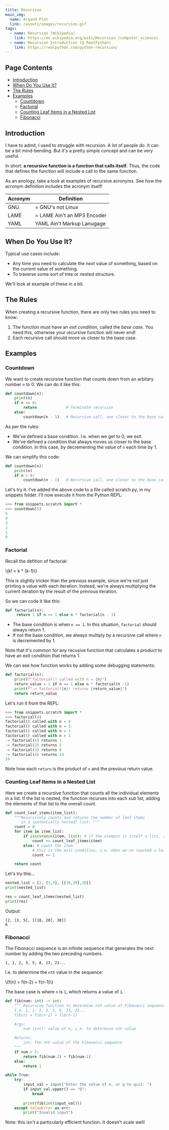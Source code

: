 ```yaml
---
title: Recursion
main_img:
  name: Argand Plot
  link: /assets/images/recursion.gif
tags: 
  - name: Recursion (Wikipedia)
    link: https://en.wikipedia.org/wiki/Recursion_(computer_science)
  - name: Recursion Introduction (@ RealPython)
    link: https://realpython.com/python-recursion/
---
```

<script id="MathJax-script" async
    src="https://cdn.jsdelivr.net/npm/mathjax@3/es5/tex-mml-chtml.js">
</script>
## Page Contents

- [Introduction](#introduction)
- [When Do You Use It?](#when-do-you-use-it)
- [The Rules](#the-rules)
- [Examples](#examples)
  - [Countdown](#countdown)
  - [Factorial](#factorial)
  - [Counting Leaf Items in a Nested List](#counting-leaf-items-in-a-nested-list)
  - [Fibonacci](#fibonacci)

## Introduction

I have to admit, I used to struggle with recursion.  A lot of people do.  It can be a bit mind-bending. But it's a pretty simple concept and can be very useful.

In short: **a recursive function is a function that calls itself.**  Thus, the code that defines the function will include a call to the same function.

As an anology, take a look at examples of recursive acronyms.  See how the acronym definition includes the acronym itself!

|Acronym|Definition|
|-------|----------|
|GNU| = GNU's not Linux|
|LAME| = LAME Ain't an MP3 Encoder|
|YAML|  YAML Ain't Markup Lanugage|

## When Do You Use It? 

Typical use cases include:

- Any time you need to calculate the _next_ value of something, based on the _current_ value of something.
- To traverse some sort of tree or nested structure.

We'll look at example of these in a bit.

## The Rules

When creating a recursive function, there are only two rules you need to know:

1. The function must have an _exit condition_, called the _base case_. You need this, otherwise your recursive function will never end!
1. Each recursive call should move us closer to the base case.

## Examples

### Countdown

We want to create recursive function that counts down from an arbitary number `n` to 0.  We can do it like this:

```python
def countdown(n):
    print(n)
    if n == 0:
        return             # Terminate recursion
    else:
        countdown(n - 1)   # Recursive call, one closer to the base case
```

As per the rules:

- We've defined a base condition.  I.e. when we get to 0, we exit.
- We've defined a condition that always moves us closer to the base condition. In this case, by decrementing the value of `n` each time by 1.

We can simplify this code:

```python
def countdown(n):
    print(n)
    if n > 0:
        countdown(n - 1)   # Recursive call, one closer to the base case
```

Let's try it.  I've added the above code to a file called scratch.py, in my snippets folder. I'll now execute it from the Python REPL:

```python
>>> from snippets.scratch import *
>>> countdown(5)
5
4
3
2
1
0
```

### Factorial

Recall the defition of factorial:

\\(k! = k * (k-1)\\)

This is slightly tricker than the previous example, since we're not just printing a value with each iteration.  Instead, we're always multiplying the current iteration by the result of the previous iteration.

So we can code it like this:

```python
def factorial(n):
     return 1 if n <= 1 else n * factorial(n - 1)
```

- The base condition is when `n == 1`.  In this situation, `factorial` should always return 1.
- If not the base condition, we always multiply by a recursive call where `n` is decremented by 1.

Note that it's common for any recusive function that calculates a _product_ to have an exit condition that returns 1.

We can see how function works by adding some debugging statements:

```python
def factorial(n):
    print(f"factorial() called with n = {n}")
    return_value = 1 if n <= 1 else n * factorial(n -1)
    print(f"-> factorial({n}) returns {return_value}")
    return return_value
```

Let's run it from the REPL:

```python
>>> from snippets.scratch import *
>>> factorial(4)
factorial() called with n = 4
factorial() called with n = 3
factorial() called with n = 2
factorial() called with n = 1
-> factorial(1) returns 1
-> factorial(2) returns 2
-> factorial(3) returns 6
-> factorial(4) returns 24
24
```

Note how each `return` is the product of `n` and the previous return value.

### Counting Leaf Items in a Nested List

Here we create a recursive function that counts all the individual elements in a list.  If the list is nested, the function recurses into each _sub_ list, adding the elements of that list to the overall count.

```python
def count_leaf_items(item_list):
    """Recursively counts and returns the number of leaf items
       in a (potentially nested) list. """
    count = 0
    for item in item_list:
        if isinstance(item, list): # if the element is itself a list, recurse...
            count += count_leaf_items(item)
        else: # count the item
            # this is the exit condition, i.e. when we've reached a leaf (element) rather than a nested list
            count += 1  

    return count
```

Let's try this...

```python
nested_list = [2, [3,5], [[10,20],30]]
print(nested_list)

res = count_leaf_items(nested_list)
print(res)
```

Output:

```text
[2, [3, 5], [[10, 20], 30]]
6
```

### Fibonacci

The Fibonacci sequence is an infinite sequence that generates the next number by adding the two preceding numbers.

`1, 1, 2, 3, 5, 8, 13, 21...`

I.e. to determine the `nth` value in the sequence:

\\(f(n) = f(n-2) + f(n-1)\\)

The base case is where `n` is `1`, which returns a value of `1`.

```python
def fib(num: int) -> int:
    """ Recursive function to determine nth value of Fibonacci sequence.
    I.e. 1, 1, 2, 3, 5, 8, 13, 21...
    fib(n) = fib(n-2) + fib(n-1)

    Args:
        num (int): value of n, i.e. to determine nth value

    Returns:
        int: The nth value of the Fibonacci sequence
    """
    if num > 2:
        return fib(num-2) + fib(num-1)
    else:
        return 1

while True:
    try:
        input_val = input("Enter the value of n, or q to quit: ")
        if input_val.upper() == "Q":
            break
        
        print(fib(int(input_val)))
    except ValueError as err:
        print("Invalid input")
```

Note: this isn't a particularly efficient function. It doesn't scale well!